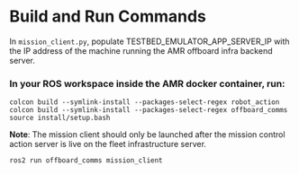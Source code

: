 # Build and Run Commands

In `mission_client.py`, populate TESTBED_EMULATOR_APP_SERVER_IP with the IP address of the machine running the AMR offboard infra backend server.

### In your ROS workspace inside the AMR docker container, run:
```
colcon build --symlink-install --packages-select-regex robot_action
colcon build --symlink-install --packages-select-regex offboard_comms
source install/setup.bash 
```
**Note**: The mission client should only be launched after the mission control action server is live on the fleet infrastructure server.
```
ros2 run offboard_comms mission_client 
```
